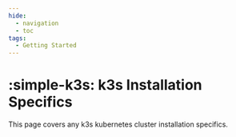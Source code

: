 ```yaml
---
hide:
  - navigation
  - toc
tags:
  - Getting Started
---
```

# :simple-k3s: k3s Installation Specifics

This page covers any k3s kubernetes cluster installation specifics.